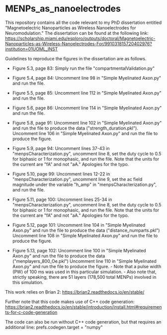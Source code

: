 # MENPs_as_nanoelectrodes
This repository contains all the code relevant to my PhD dissertation entitled "Magnetoelectric Nanoparticles as Wireless Nanoelectrodes for Neuromodulation."
The dissertation can be found at the following link: https://scholarship.miami.edu/esploro/outputs/doctoral/Magnetoelectric-Nanoparticles-as-Wireless-Nanoelectrodes-For/991031815720402976?institution=01UOML_INST

Guidelines to reproduce the figures in the dissertation are as follows.
- Figure 5.3, page 83: Simply run the file "compartmentalValidation.py"
  
- Figure 5.4, page 84: Uncomment line 98 in "Simple Myelinated Axon.py" and run the file.
  
- Figure 5.5, page 85: Uncomment line 112 in "Simple Myelinated Axon.py" and run the file.
  
- Figure 5.6, page 86: Uncomment line 114 in "Simple Myelinated Axon.py" and run the file.
  
- Figure 5.8, page 91: Uncomment line 102 in "Simple Myelinated Axon.py" and run the file to produce the data ("strength_duration.pkl").
                       Uncomment line 106 in "Simple Myelinated Axon.py" and run the file to produce the figure.
  
- Figure 5.9, page 94: Uncomment lines 37-43 in "menpsCharacterization.py", uncomment line 8, set the duty cycle to 0.5 for biphasic or 1 for monophasic, and run the file. Note that the units for the current are "fA"                        and not "aA." Apologies for the typo. 
  
- Figure 5.10, page 99: Uncomment lines 12-22 in "menpsCharacterization.py", uncomment line 9, set the ac field magnitude under the variable "h_amp" in "menpsCharacterization.py", and run the file.
  
- Figure 5.11, page 100: Uncomment lines 25-34 in "menpsCharacterization.py", uncomment line 8, set the duty cycle to 0.5 for biphasic or 1 for monophasic, and run the file. Note that the units for the current are                             "fA" and not "aA." Apologies for the typo. 
  
- Figure 5.12, page 101: Uncomment line 104 in "Simple Myelinated Axon.py" and run the file to produce the data ("distance_numparts.pkl")
                         Uncomment line 108 in "Simple Myelinated Axon.py" and run the file to produce the figure.
  
- Figure 5.13, page 102: Uncomment line 100 in "Simple Myelinated Axon.py" and run the file to produce the data ("menplayers_800_Oe.pkl")
                         Uncomment line 110 in "Simple Myelinated Axon.py" and run the file to produce the figure.
                         - Note that a pulse width (PW) of 100 ms was used in this particular simulation.
                         - Also note that, strictly speaking, there are 51 layers (178,500 total MENPs) involved in this simulation.

This work relies on Brian 2: https://brian2.readthedocs.io/en/stable/

Further note that this code makes use of C++ code generation: https://brian2.readthedocs.io/en/stable/introduction/install.html#requirements-for-c-code-generation

The code can also be run without C++ code generation, but that requires an additional line: prefs.codegen.target = "numpy"
